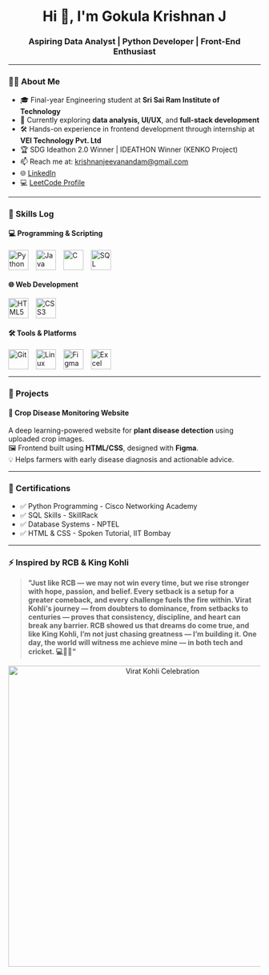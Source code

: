 <h1 align="center">Hi 👋, I'm Gokula Krishnan J</h1>
<h3 align="center">Aspiring Data Analyst | Python Developer | Front-End Enthusiast</h3>

---

### 🧑‍💼 About Me

- 🎓 Final-year Engineering student at **Sri Sai Ram Institute of Technology**
- 🌱 Currently exploring **data analysis, UI/UX**, and **full-stack development**
- 🛠️ Hands-on experience in frontend development through internship at **VEI Technology Pvt. Ltd**
- 🏆 SDG Ideathon 2.0 Winner | IDEATHON Winner (KENKO Project)
- 📫 Reach me at: [krishnanjeevanandam@gmail.com](mailto:krishnanjeevanandam@gmail.com)
- 🌐 [LinkedIn](https://www.linkedin.com/in/gokula-krishnan-jeevanandam-112b68227/)
- 💻 [LeetCode Profile](https://leetcode.com/u/Gokula-Krishnan04/)

---

### 🧠 Skills Log

#### 💻 Programming & Scripting

<div style="display: flex; flex-wrap: wrap; gap: 15px;">
  <img src="https://cdn.jsdelivr.net/gh/devicons/devicon/icons/python/python-original.svg" alt="Python" width="40" height="40"/> 
  <img src="https://cdn.jsdelivr.net/gh/devicons/devicon/icons/java/java-original.svg" alt="Java" width="40" height="40"/>
  <img src="https://cdn.jsdelivr.net/gh/devicons/devicon/icons/c/c-original.svg" alt="C" width="40" height="40"/>
  <img src="https://cdn.jsdelivr.net/gh/devicons/devicon/icons/mysql/mysql-original.svg" alt="SQL" width="40" height="40"/>
</div>

#### 🌐 Web Development

<div style="display: flex; flex-wrap: wrap; gap: 15px;">
  <img src="https://cdn.jsdelivr.net/gh/devicons/devicon/icons/html5/html5-original.svg" alt="HTML5" width="40" height="40"/>
  <img src="https://cdn.jsdelivr.net/gh/devicons/devicon/icons/css3/css3-original.svg" alt="CSS3" width="40" height="40"/>
</div>

#### 🛠️ Tools & Platforms

<div style="display: flex; flex-wrap: wrap; gap: 15px;">
  <img src="https://cdn.jsdelivr.net/gh/devicons/devicon/icons/git/git-original.svg" alt="Git" width="40" height="40"/>
  <img src="https://cdn.jsdelivr.net/gh/devicons/devicon/icons/linux/linux-original.svg" alt="Linux" width="40" height="40"/>
  <img src="https://cdn.jsdelivr.net/gh/devicons/devicon/icons/figma/figma-original.svg" alt="Figma" width="40" height="40"/>
  <img src="https://cdn.jsdelivr.net/gh/devicons/devicon/icons/windows/windows-original.svg" alt="Excel" width="40" height="40"/>
</div>


---

### 📂 Projects

#### 🌾 Crop Disease Monitoring Website
A deep learning-powered website for **plant disease detection** using uploaded crop images.  
🖼️ Frontend built using **HTML/CSS**, designed with **Figma**.  
💡 Helps farmers with early disease diagnosis and actionable advice.

---

### 📜 Certifications

- ✅ Python Programming - Cisco Networking Academy  
- ✅ SQL Skills - SkillRack  
- ✅ Database Systems - NPTEL  
- ✅ HTML & CSS - Spoken Tutorial, IIT Bombay

---

### ⚡ Inspired by RCB & King Kohli

> **"Just like RCB — we may not win every time, but we rise stronger with hope, passion, and belief. Every setback is a setup for a greater comeback, and every challenge fuels the fire within. Virat Kohli's journey — from doubters to dominance, from setbacks to centuries — proves that consistency, discipline, and heart can break any barrier. RCB showed us that dreams do come true, and like King Kohli, I’m not just chasing greatness — I’m building it. One day, the world will witness me achieve mine — in both tech and cricket. 💻🏏🔥"**

<p align="center">
  <img src="https://img1.hscicdn.com/image/upload/f_auto,t_ds_w_1280,q_80/lsci/db/PICTURES/CMS/401600/401666.jpg" alt="Virat Kohli Celebration" width="600px"/>
</p>

